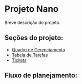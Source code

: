 # Projeto Nano
Breve descrição do projeto.

## Seções do projeto:
- [Quadro de Gerenciamento](https://github.com/users/Neblinus/projects/10/views/1)
- [Tabela de Tarefas](https://github.com/users/Neblinus/projects/10/views/2)
- [Tickets](https://github.com/Neblinus/LBTM/issues?q=is%3Aissue%20state%3Aopen%20project%3ANeblinus%2F10)

## Fluxo de planejamento:
